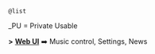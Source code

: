 ```
@list
```
_PU = Private Usable 

**>** __**[Web UI](https://claptrapbot.com )**__ :arrow_right:  Music control, Settings, News

